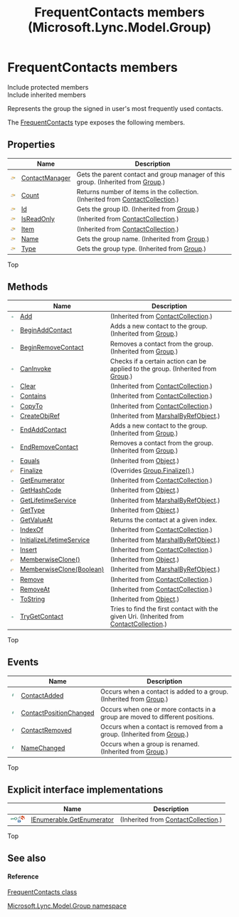 ﻿---
title: FrequentContacts members (Microsoft.Lync.Model.Group)
TOCTitle: FrequentContacts members
ms:assetid: AllMembers.T:Microsoft.Lync.Model.Group.FrequentContacts_DI_3_UC_OCS14MrefLyncWPF
ms:mtpsurl: https://msdn.microsoft.com/en-us/library/microsoft.lync.model.group.frequentcontacts_di_3_uc_ocs14mreflyncwpf_members(v=office.15)
ms:contentKeyID: 48598462
ms.date: 07/28/2014
mtps_version: v=office.15
---

# FrequentContacts members

Include protected members  
Include inherited members  

Represents the group the signed in user's most frequently used contacts.

The [FrequentContacts](frequentcontacts-class-microsoft-lync-model-group_2.md) type exposes the following members.

## Properties

<table>
<thead>
<tr class="header">
<th> </th>
<th>Name</th>
<th>Description</th>
</tr>
</thead>
<tbody>
<tr class="odd">
<td><img src="images/JJ275421.pubproperty(Office.15).gif" title="Public property" alt="Public property" /></td>
<td><a href="group-contactmanager-property-microsoft-lync-model-group_2.md">ContactManager</a></td>
<td>Gets the parent contact and group manager of this group. (Inherited from <a href="group-class-microsoft-lync-model-group_2.md">Group</a>.)</td>
</tr>
<tr class="even">
<td><img src="images/JJ275421.pubproperty(Office.15).gif" title="Public property" alt="Public property" /></td>
<td><a href="contactcollection-count-property-microsoft-lync-model-group_2.md">Count</a></td>
<td>Returns number of items in the collection. (Inherited from <a href="contactcollection-class-microsoft-lync-model-group_2.md">ContactCollection</a>.)</td>
</tr>
<tr class="odd">
<td><img src="images/JJ275421.pubproperty(Office.15).gif" title="Public property" alt="Public property" /></td>
<td><a href="group-id-property-microsoft-lync-model-group_2.md">Id</a></td>
<td>Gets the group ID. (Inherited from <a href="group-class-microsoft-lync-model-group_2.md">Group</a>.)</td>
</tr>
<tr class="even">
<td><img src="images/JJ275421.pubproperty(Office.15).gif" title="Public property" alt="Public property" /></td>
<td><a href="contactcollection-isreadonly-property-microsoft-lync-model-group_2.md">IsReadOnly</a></td>
<td>(Inherited from <a href="contactcollection-class-microsoft-lync-model-group_2.md">ContactCollection</a>.)</td>
</tr>
<tr class="odd">
<td><img src="images/JJ275421.pubproperty(Office.15).gif" title="Public property" alt="Public property" /></td>
<td><a href="contactcollection-item-property-microsoft-lync-model-group_2.md">Item</a></td>
<td>(Inherited from <a href="contactcollection-class-microsoft-lync-model-group_2.md">ContactCollection</a>.)</td>
</tr>
<tr class="even">
<td><img src="images/JJ275421.pubproperty(Office.15).gif" title="Public property" alt="Public property" /></td>
<td><a href="group-name-property-microsoft-lync-model-group_2.md">Name</a></td>
<td>Gets the group name. (Inherited from <a href="group-class-microsoft-lync-model-group_2.md">Group</a>.)</td>
</tr>
<tr class="odd">
<td><img src="images/JJ275421.pubproperty(Office.15).gif" title="Public property" alt="Public property" /></td>
<td><a href="group-type-property-microsoft-lync-model-group_2.md">Type</a></td>
<td>Gets the group type. (Inherited from <a href="group-class-microsoft-lync-model-group_2.md">Group</a>.)</td>
</tr>
</tbody>
</table>


Top

## Methods

<table>
<thead>
<tr class="header">
<th> </th>
<th>Name</th>
<th>Description</th>
</tr>
</thead>
<tbody>
<tr class="odd">
<td><img src="images/Hh347903.pubmethod(Office.15).gif" title="Public method" alt="Public method" /></td>
<td><a href="contactcollection-add-method-microsoft-lync-model-group_2.md">Add</a></td>
<td>(Inherited from <a href="contactcollection-class-microsoft-lync-model-group_2.md">ContactCollection</a>.)</td>
</tr>
<tr class="even">
<td><img src="images/Hh347903.pubmethod(Office.15).gif" title="Public method" alt="Public method" /></td>
<td><a href="group-beginaddcontact-method-microsoft-lync-model-group_2.md">BeginAddContact</a></td>
<td>Adds a new contact to the group. (Inherited from <a href="group-class-microsoft-lync-model-group_2.md">Group</a>.)</td>
</tr>
<tr class="odd">
<td><img src="images/Hh347903.pubmethod(Office.15).gif" title="Public method" alt="Public method" /></td>
<td><a href="group-beginremovecontact-method-microsoft-lync-model-group_2.md">BeginRemoveContact</a></td>
<td>Removes a contact from the group. (Inherited from <a href="group-class-microsoft-lync-model-group_2.md">Group</a>.)</td>
</tr>
<tr class="even">
<td><img src="images/Hh347903.pubmethod(Office.15).gif" title="Public method" alt="Public method" /></td>
<td><a href="group-caninvoke-method-microsoft-lync-model-group_2.md">CanInvoke</a></td>
<td>Checks if a certain action can be applied to the group. (Inherited from <a href="group-class-microsoft-lync-model-group_2.md">Group</a>.)</td>
</tr>
<tr class="odd">
<td><img src="images/Hh347903.pubmethod(Office.15).gif" title="Public method" alt="Public method" /></td>
<td><a href="contactcollection-clear-method-microsoft-lync-model-group_2.md">Clear</a></td>
<td>(Inherited from <a href="contactcollection-class-microsoft-lync-model-group_2.md">ContactCollection</a>.)</td>
</tr>
<tr class="even">
<td><img src="images/Hh347903.pubmethod(Office.15).gif" title="Public method" alt="Public method" /></td>
<td><a href="contactcollection-contains-method-microsoft-lync-model-group_2.md">Contains</a></td>
<td>(Inherited from <a href="contactcollection-class-microsoft-lync-model-group_2.md">ContactCollection</a>.)</td>
</tr>
<tr class="odd">
<td><img src="images/Hh347903.pubmethod(Office.15).gif" title="Public method" alt="Public method" /></td>
<td><a href="contactcollection-copyto-method-microsoft-lync-model-group_2.md">CopyTo</a></td>
<td>(Inherited from <a href="contactcollection-class-microsoft-lync-model-group_2.md">ContactCollection</a>.)</td>
</tr>
<tr class="even">
<td><img src="images/Hh347903.pubmethod(Office.15).gif" title="Public method" alt="Public method" /></td>
<td><a href="http://msdn2.microsoft.com/en-us/library/2ch65xad">CreateObjRef</a></td>
<td>(Inherited from <a href="http://msdn2.microsoft.com/en-us/library/w4302s1f">MarshalByRefObject</a>.)</td>
</tr>
<tr class="odd">
<td><img src="images/Hh347903.pubmethod(Office.15).gif" title="Public method" alt="Public method" /></td>
<td><a href="group-endaddcontact-method-microsoft-lync-model-group_2.md">EndAddContact</a></td>
<td>Adds a new contact to the group. (Inherited from <a href="group-class-microsoft-lync-model-group_2.md">Group</a>.)</td>
</tr>
<tr class="even">
<td><img src="images/Hh347903.pubmethod(Office.15).gif" title="Public method" alt="Public method" /></td>
<td><a href="group-endremovecontact-method-microsoft-lync-model-group_2.md">EndRemoveContact</a></td>
<td>Removes a contact from the group. (Inherited from <a href="group-class-microsoft-lync-model-group_2.md">Group</a>.)</td>
</tr>
<tr class="odd">
<td><img src="images/Hh347903.pubmethod(Office.15).gif" title="Public method" alt="Public method" /></td>
<td><a href="http://msdn2.microsoft.com/en-us/library/bsc2ak47">Equals</a></td>
<td>(Inherited from <a href="http://msdn2.microsoft.com/en-us/library/e5kfa45b">Object</a>.)</td>
</tr>
<tr class="even">
<td><img src="images/Hh347903.protmethod(Office.15).gif" title="Protected method" alt="Protected method" /></td>
<td><a href="frequentcontacts-finalize-method-microsoft-lync-model-group_1.md">Finalize</a></td>
<td>(Overrides <a href="group-finalize-method-microsoft-lync-model-group_1.md">Group.Finalize()</a>.)</td>
</tr>
<tr class="odd">
<td><img src="images/Hh347903.pubmethod(Office.15).gif" title="Public method" alt="Public method" /></td>
<td><a href="contactcollection-getenumerator-method-microsoft-lync-model-group_3.md">GetEnumerator</a></td>
<td>(Inherited from <a href="contactcollection-class-microsoft-lync-model-group_2.md">ContactCollection</a>.)</td>
</tr>
<tr class="even">
<td><img src="images/Hh347903.pubmethod(Office.15).gif" title="Public method" alt="Public method" /></td>
<td><a href="http://msdn2.microsoft.com/en-us/library/zdee4b3y">GetHashCode</a></td>
<td>(Inherited from <a href="http://msdn2.microsoft.com/en-us/library/e5kfa45b">Object</a>.)</td>
</tr>
<tr class="odd">
<td><img src="images/Hh347903.pubmethod(Office.15).gif" title="Public method" alt="Public method" /></td>
<td><a href="http://msdn2.microsoft.com/en-us/library/c6y7316f">GetLifetimeService</a></td>
<td>(Inherited from <a href="http://msdn2.microsoft.com/en-us/library/w4302s1f">MarshalByRefObject</a>.)</td>
</tr>
<tr class="even">
<td><img src="images/Hh347903.pubmethod(Office.15).gif" title="Public method" alt="Public method" /></td>
<td><a href="http://msdn2.microsoft.com/en-us/library/dfwy45w9">GetType</a></td>
<td>(Inherited from <a href="http://msdn2.microsoft.com/en-us/library/e5kfa45b">Object</a>.)</td>
</tr>
<tr class="odd">
<td><img src="images/Hh347903.pubmethod(Office.15).gif" title="Public method" alt="Public method" /></td>
<td><a href="frequentcontacts-getvalueat-method-microsoft-lync-model-group_2.md">GetValueAt</a></td>
<td>Returns the contact at a given index.</td>
</tr>
<tr class="even">
<td><img src="images/Hh347903.pubmethod(Office.15).gif" title="Public method" alt="Public method" /></td>
<td><a href="contactcollection-indexof-method-microsoft-lync-model-group_2.md">IndexOf</a></td>
<td>(Inherited from <a href="contactcollection-class-microsoft-lync-model-group_2.md">ContactCollection</a>.)</td>
</tr>
<tr class="odd">
<td><img src="images/Hh347903.pubmethod(Office.15).gif" title="Public method" alt="Public method" /></td>
<td><a href="http://msdn2.microsoft.com/en-us/library/zwt5tzck">InitializeLifetimeService</a></td>
<td>(Inherited from <a href="http://msdn2.microsoft.com/en-us/library/w4302s1f">MarshalByRefObject</a>.)</td>
</tr>
<tr class="even">
<td><img src="images/Hh347903.pubmethod(Office.15).gif" title="Public method" alt="Public method" /></td>
<td><a href="contactcollection-insert-method-microsoft-lync-model-group_2.md">Insert</a></td>
<td>(Inherited from <a href="contactcollection-class-microsoft-lync-model-group_2.md">ContactCollection</a>.)</td>
</tr>
<tr class="odd">
<td><img src="images/Hh347903.protmethod(Office.15).gif" title="Protected method" alt="Protected method" /></td>
<td><a href="http://msdn2.microsoft.com/en-us/library/57ctke0a">MemberwiseClone()</a></td>
<td>(Inherited from <a href="http://msdn2.microsoft.com/en-us/library/e5kfa45b">Object</a>.)</td>
</tr>
<tr class="even">
<td><img src="images/Hh347903.protmethod(Office.15).gif" title="Protected method" alt="Protected method" /></td>
<td><a href="http://msdn2.microsoft.com/en-us/library/ms131262">MemberwiseClone(Boolean)</a></td>
<td>(Inherited from <a href="http://msdn2.microsoft.com/en-us/library/w4302s1f">MarshalByRefObject</a>.)</td>
</tr>
<tr class="odd">
<td><img src="images/Hh347903.pubmethod(Office.15).gif" title="Public method" alt="Public method" /></td>
<td><a href="contactcollection-remove-method-microsoft-lync-model-group_2.md">Remove</a></td>
<td>(Inherited from <a href="contactcollection-class-microsoft-lync-model-group_2.md">ContactCollection</a>.)</td>
</tr>
<tr class="even">
<td><img src="images/Hh347903.pubmethod(Office.15).gif" title="Public method" alt="Public method" /></td>
<td><a href="contactcollection-removeat-method-microsoft-lync-model-group_2.md">RemoveAt</a></td>
<td>(Inherited from <a href="contactcollection-class-microsoft-lync-model-group_2.md">ContactCollection</a>.)</td>
</tr>
<tr class="odd">
<td><img src="images/Hh347903.pubmethod(Office.15).gif" title="Public method" alt="Public method" /></td>
<td><a href="http://msdn2.microsoft.com/en-us/library/7bxwbwt2">ToString</a></td>
<td>(Inherited from <a href="http://msdn2.microsoft.com/en-us/library/e5kfa45b">Object</a>.)</td>
</tr>
<tr class="even">
<td><img src="images/Hh347903.pubmethod(Office.15).gif" title="Public method" alt="Public method" /></td>
<td><a href="contactcollection-trygetcontact-method-microsoft-lync-model-group_2.md">TryGetContact</a></td>
<td>Tries to find the first contact with the given Uri. (Inherited from <a href="contactcollection-class-microsoft-lync-model-group_2.md">ContactCollection</a>.)</td>
</tr>
</tbody>
</table>


Top

## Events

<table>
<thead>
<tr class="header">
<th> </th>
<th>Name</th>
<th>Description</th>
</tr>
</thead>
<tbody>
<tr class="odd">
<td><img src="images/JJ266306.pubevent(Office.15).gif" title="Public event" alt="Public event" /></td>
<td><a href="group-contactadded-event-microsoft-lync-model-group_2.md">ContactAdded</a></td>
<td>Occurs when a contact is added to a group. (Inherited from <a href="group-class-microsoft-lync-model-group_2.md">Group</a>.)</td>
</tr>
<tr class="even">
<td><img src="images/JJ266306.pubevent(Office.15).gif" title="Public event" alt="Public event" /></td>
<td><a href="frequentcontacts-contactpositionchanged-event-microsoft-lync-model-group_2.md">ContactPositionChanged</a></td>
<td>Occurs when one or more contacts in a group are moved to different positions.</td>
</tr>
<tr class="odd">
<td><img src="images/JJ266306.pubevent(Office.15).gif" title="Public event" alt="Public event" /></td>
<td><a href="group-contactremoved-event-microsoft-lync-model-group_2.md">ContactRemoved</a></td>
<td>Occurs when a contact is removed from a group. (Inherited from <a href="group-class-microsoft-lync-model-group_2.md">Group</a>.)</td>
</tr>
<tr class="even">
<td><img src="images/JJ266306.pubevent(Office.15).gif" title="Public event" alt="Public event" /></td>
<td><a href="group-namechanged-event-microsoft-lync-model-group_2.md">NameChanged</a></td>
<td>Occurs when a group is renamed. (Inherited from <a href="group-class-microsoft-lync-model-group_2.md">Group</a>.)</td>
</tr>
</tbody>
</table>


Top

## Explicit interface implementations

<table>
<thead>
<tr class="header">
<th> </th>
<th>Name</th>
<th>Description</th>
</tr>
</thead>
<tbody>
<tr class="odd">
<td><img src="images/Hh380353.pubinterface(Office.15).gif" title="Explicit interface implemetation" alt="Explicit interface implemetation" /><img src="images/Hh380353.privmethod(Office.15).gif" title="Private method" alt="Private method" /></td>
<td><a href="contactcollection-ienumerable-getenumerator-method-microsoft-lync-model-group_2.md">IEnumerable.GetEnumerator</a></td>
<td>(Inherited from <a href="contactcollection-class-microsoft-lync-model-group_2.md">ContactCollection</a>.)</td>
</tr>
</tbody>
</table>


Top

## See also

#### Reference

[FrequentContacts class](frequentcontacts-class-microsoft-lync-model-group_2.md)

[Microsoft.Lync.Model.Group namespace](microsoft-lync-model-group-namespace_2.md)

